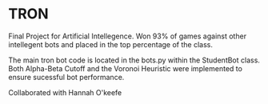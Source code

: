 # TRON
Final Project for Artificial Intellegence. Won 93% of games against other intellegent bots and placed in the top percentage of the class. 

The main tron bot code is located in the bots.py within the StudentBot class. Both Alpha-Beta Cutoff and the Voronoi Heuristic were implemented to ensure sucessful bot performance. 

Collaborated with Hannah O'keefe 
